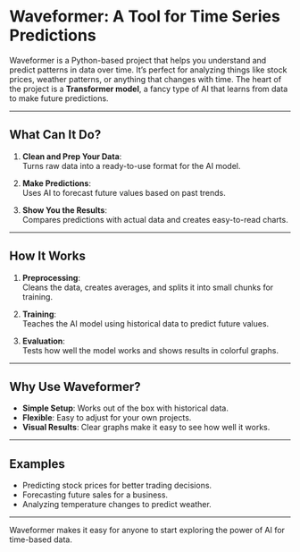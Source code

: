 # **Waveformer: A Tool for Time Series Predictions**

Waveformer is a Python-based project that helps you understand and predict patterns in data over time. It’s perfect for analyzing things like stock prices, weather patterns, or anything that changes with time. The heart of the project is a **Transformer model**, a fancy type of AI that learns from data to make future predictions.

---

## **What Can It Do?**

1. **Clean and Prep Your Data**:  
   Turns raw data into a ready-to-use format for the AI model.  

2. **Make Predictions**:  
   Uses AI to forecast future values based on past trends.  

3. **Show You the Results**:  
   Compares predictions with actual data and creates easy-to-read charts.  

---

## **How It Works**

1. **Preprocessing**:  
   Cleans the data, creates averages, and splits it into small chunks for training.  

2. **Training**:  
   Teaches the AI model using historical data to predict future values.  

3. **Evaluation**:  
   Tests how well the model works and shows results in colorful graphs.  

---

## **Why Use Waveformer?**

- **Simple Setup**: Works out of the box with historical data.  
- **Flexible**: Easy to adjust for your own projects.  
- **Visual Results**: Clear graphs make it easy to see how well it works.  

---

## **Examples**

- Predicting stock prices for better trading decisions.  
- Forecasting future sales for a business.  
- Analyzing temperature changes to predict weather.  

---

Waveformer makes it easy for anyone to start exploring the power of AI for time-based data.
